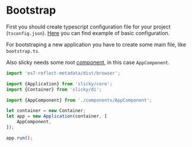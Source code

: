 # Bootstrap

First you should create typescript configuration file for your project (`tsconfig.json`).
[Here](../examples/tsconfig.json) you can find example of basic configuration.

For bootstraping a new application you have to create some main file, like 
`bootstrap.ts`.

Also slicky needs some root [component](./components.md), in this case 
`AppComponent`.

```ts
import 'es7-reflect-metadata/dist/browser';

import {Application} from 'slicky/core';
import {Container} from 'slicky/di';

import {AppComponent} from './components/AppComponent';

let container = new Container;
let app = new Application(container, [
	AppComponent,
]);

app.run();
```
